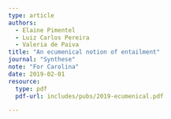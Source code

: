 ```yaml
---
type: article
authors:
  - Elaine Pimentel
  - Luiz Carlos Pereira
  - Valeria de Paiva
title: "An ecumenical notion of entailment"
journal: "Synthese"
note: "For Carolina"
date: 2019-02-01
resource:
  type: pdf
  pdf-url: includes/pubs/2019-ecumenical.pdf

---
```

